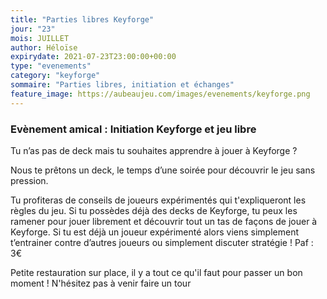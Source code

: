 ```yaml
---
title: "Parties libres Keyforge"
jour: "23"
mois: JUILLET
author: Héloïse
expirydate: 2021-07-23T23:00:00+00:00
type: "evenements"
category: "keyforge"
sommaire: "Parties libres, initiation et échanges"
feature_image: https://aubeaujeu.com/images/evenements/keyforge.png
---
```

### Evènement amical : Initiation Keyforge et jeu libre

Tu n’as pas de deck mais tu souhaites apprendre à jouer à Keyforge ?

Nous te prêtons un deck, le temps d’une soirée pour découvrir le jeu sans pression.

Tu profiteras de conseils de joueurs expérimentés qui t'expliqueront les règles du jeu. Si tu possèdes déjà des decks de Keyforge, tu peux les ramener pour jouer librement et découvrir tout un tas de façons de jouer à Keyforge. Si tu est déjà un joueur expérimenté alors viens simplement t’entrainer contre d’autres joueurs ou simplement discuter stratégie !
Paf : 3€

Petite restauration sur place, il y a tout ce qu'il faut pour passer un bon moment ! N'hésitez pas à venir faire un tour
